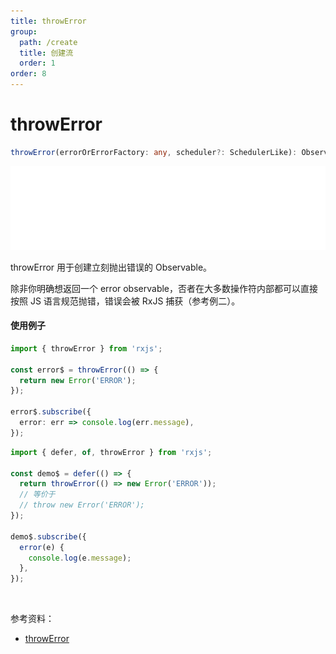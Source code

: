 ```yaml
---
title: throwError
group:
  path: /create
  title: 创建流
  order: 1
order: 8
---
```


# throwError

```ts
throwError(errorOrErrorFactory: any, scheduler?: SchedulerLike): Observable<never>
```

![throw marble diagram](./images/throw.png)

throwError 用于创建立刻抛出错误的 Observable。

除非你明确想返回一个 error observable，否者在大多数操作符内部都可以直接按照 JS 语言规范抛错，错误会被 RxJS 捕获（参考例二）。

#### 使用例子

```ts
import { throwError } from 'rxjs';

const error$ = throwError(() => {
  return new Error('ERROR');
});

error$.subscribe({
  error: err => console.log(err.message),
});
```

```typescript
import { defer, of, throwError } from 'rxjs';

const demo$ = defer(() => {
  return throwError(() => new Error('ERROR'));
  // 等价于
  // throw new Error('ERROR');
});

demo$.subscribe({
  error(e) {
    console.log(e.message);
  },
});
```

<br/>

参考资料：

- [throwError](https://rxjs.dev/api/index/function/throwError)
